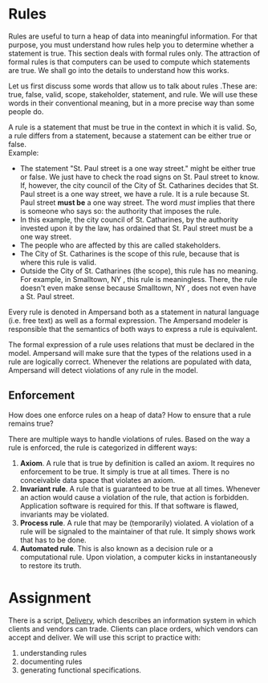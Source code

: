 # Rules

Rules are useful to turn a heap of data into meaningful information. For that purpose, you must understand how rules help you to determine whether a statement is true. This section deals with formal rules only. The attraction of formal rules is that computers can be used to compute which statements are true. We shall go into the details to understand how this works.

Let us first discuss some words that allow us to talk about rules .These are: true, false, valid, scope, stakeholder, statement, and rule. We will use these words in their conventional meaning, but in a more precise way than some people do.

A rule is a statement that must be true in the context in which it is valid.
So, a rule differs from a statement, because a statement can be either true or false.  
Example:

* The statement "St. Paul street is a one way street." might be either true or false. We just have to check the road signs on St. Paul street to know. If, however, the city council of the City of St. Catharines decides that St. Paul street is a one way street, we have a rule. It is a rule because St. Paul street **must be** a one way street. 
  The word _must_ implies that there is someone who says so: the authority that imposes the rule.
* In this example, the city council of St. Catharines, by the authority invested upon it by the law, has ordained that St. Paul street must be a one way street.
* The people who are affected by this are called stakeholders.
* The City of St. Catharines is the scope of this rule, because that is where this rule is valid.
* Outside the City of St. Catharines \(the scope\), this rule has no meaning.
  For example, in Smalltown, NY , this rule is meaningless. There, the rule doesn't even make sense because Smalltown, NY , does not even have a St. Paul street.

Every rule is denoted in Ampersand both as a statement in natural language \(i.e. free text\) as well as a formal expression. The Ampersand modeler is responsible that the semantics of both ways to express a rule is equivalent.

The formal expression of a rule uses relations that must be declared in the model. Ampersand will make sure that the types of the relations used in a rule are logically correct. Whenever the relations are populated with data, Ampersand will detect violations of any rule in the model.

## Enforcement

How does one enforce rules on a heap of data? How to ensure that a rule remains true?

There are multiple ways to handle violations of rules. Based on the way a rule is enforced, the rule is categorized in different ways:

1. **Axiom**. A rule that is true by definition is called an axiom. It requires no enforcement to be true. It simply is true at all times. There is no conceivable data space that violates an axiom.
2. **Invariant rule**. A rule that is guaranteed to be true at all times. Whenever an action would cause a violation of the rule, that action is forbidden. Application software is required for this. If that software is flawed, invariants may be violated.
3. **Process rule**. A rule that may be \(temporarily\) violated. A violation of a rule will be signaled to the maintainer of that rule. It simply shows work that has to be done.
4. **Automated rule**. This is also known as a decision rule or a computational rule. Upon violation, a computer kicks in instantaneously to restore its truth.

# Assignment

There is a script, [Delivery](/tutorial/rules/try-it-out-delivery.md), which describes an information system in which clients and vendors can trade. Clients can place orders, which vendors can accept and deliver. We will use this script to practice with:

1. understanding rules
2. documenting rules
3. generating functional specifications.



